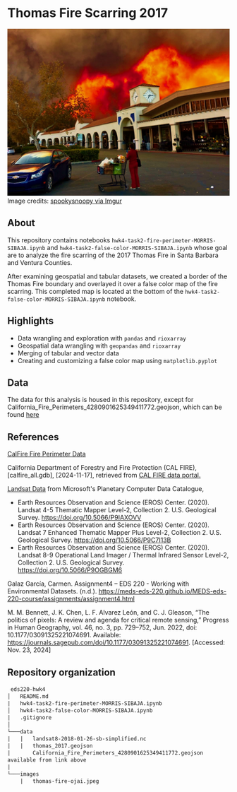 # Thomas Fire Scarring 2017

![thomas fire image](images/thomas-fire-ojai.jpeg)
Image credits: [spookysnoopy via Imgur](https://imgur.com/gallery/thomas-fire-ojai-california-OJdjw)


## About
This repository contains notebooks `hwk4-task2-fire-perimeter-MORRIS-SIBAJA.ipynb` and `hwk4-task2-false-color-MORRIS-SIBAJA.ipynb` whose goal are to analyze the fire scarring of the 2017 Thomas Fire in Santa Barbara and Ventura Counties.

After examining geospatial and tabular datasets, we created a border of the Thomas Fire boundary and overlayed it over a false color map of the fire scarring.
This completed map is located at the bottom of the `hwk4-task2-false-color-MORRIS-SIBAJA.ipynb` notebook.

## Highlights

- Data wrangling and exploration with `pandas` and `rioxarray`
- Geospatial data wrangling with `geopandas` and `rioxarray`
- Merging of tabular and vector data
- Creating and customizing a false color map using `matplotlib.pyplot`

## Data

The data for this analysis is housed in this repository, except for California_Fire_Perimeters_4280901625349411772.geojson, which can be found [here](https://gis.data.cnra.ca.gov/api/download/v1/items/e3802d2abf8741a187e73a9db49d68fe/geojson?layers=0)

## References

[CalFire Fire Perimeter Data](https://www.fire.ca.gov/what-we-do/fire-resource-assessment-program/fire-perimeters)

California Department of Forestry and Fire Protection (CAL FIRE), [calfire_all.gdb], [2024-11-17], retrieved from [CAL FIRE data portal.](https://www.fire.ca.gov/what-we-do/fire-resource-assessment-program/fire-perimeters)

[Landsat Data](https://planetarycomputer.microsoft.com/dataset/landsat-c2-l2) from Microsoft's Planetary Computer Data Catalogue,

- Earth Resources Observation and Science (EROS) Center. (2020). Landsat 4-5 Thematic Mapper Level-2, Collection 2. U.S. Geological Survey. https://doi.org/10.5066/P9IAXOVV
- Earth Resources Observation and Science (EROS) Center. (2020). Landsat 7 Enhanced Thematic Mapper Plus Level-2, Collection 2. U.S. Geological Survey. https://doi.org/10.5066/P9C7I13B
- Earth Resources Observation and Science (EROS) Center. (2020). Landsat 8-9 Operational Land Imager / Thermal Infrared Sensor Level-2, Collection 2. U.S. Geological Survey. https://doi.org/10.5066/P9OGBGM6

Galaz García, Carmen. Assignment4 – EDS 220 - Working with Environmental Datasets. (n.d.). https://meds-eds-220.github.io/MEDS-eds-220-course/assignments/assignment4.html

M. M. Bennett, J. K. Chen, L. F. Alvarez León, and C. J. Gleason, “The politics of pixels: A review and agenda for critical remote sensing,” Progress in Human Geography, vol. 46, no. 3, pp. 729–752, Jun. 2022, doi: 10.1177/03091325221074691. Available: https://journals.sagepub.com/doi/10.1177/03091325221074691. [Accessed: Nov. 23, 2024]

## Repository organization

```
 eds220-hwk4
│   README.md
|   hwk4-task2-fire-perimeter-MORRIS-SIBAJA.ipynb
│   hwk4-task2-false-color-MORRIS-SIBAJA.ipynb
|   .gitignore
│
└───data
|   |   landsat8-2018-01-26-sb-simplified.nc
|   |   thomas_2017.geojson
|       California_Fire_Perimeters_4280901625349411772.geojson available from link above
|
└───images
    |   thomas-fire-ojai.jpeg
```
